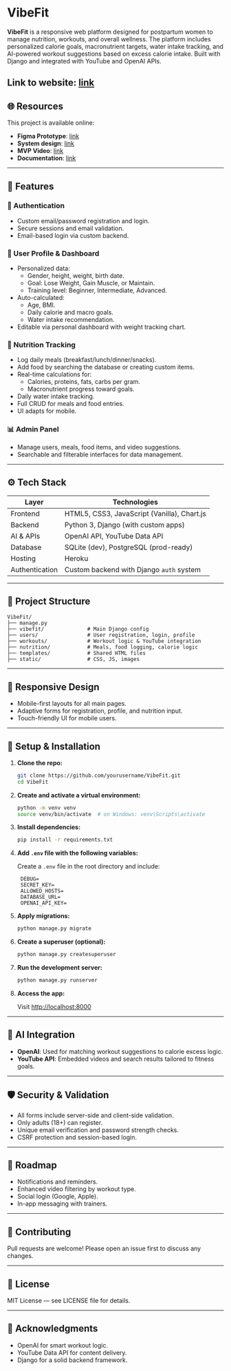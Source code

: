 # VibeFit

**VibeFit** is a responsive web platform designed for postpartum women to manage nutrition, workouts, and overall wellness. The platform includes personalized calorie goals, macronutrient targets, water intake tracking, and AI-powered workout suggestions based on excess calorie intake. Built with Django and integrated with YouTube and OpenAI APIs.

**Link to website**: [link](https://vibefit-152f5417d7b3.herokuapp.com)
---

## 🌐 Resources

This project is available online:

- **Figma Prototype**: [link](https://www.figma.com/design/HcaGu7Z2bWOqRukUIHFcTO/VibeFit?node-id=0-1&t=FU5f4YpJuDYi4Abh-1)
- **System design**: [link](https://www.figma.com/board/koB11vEsqUe1LFPwyEzmn1/System-design?node-id=0-1&t=47f1pT4MfVLP8iyZ-1)
- **MVP Video**: [link](https://drive.google.com/drive/folders/1zts_Z0-tMxpea7sWxN4hjpAJxJSgALjh?usp=sharing)
- **Documentation**: [link](https://drive.google.com/drive/folders/1r23W_tBiWHni_496djJ9--NrP2fVZI2n?usp=sharing)


---

## 🚀 Features

### 🔐 Authentication
- Custom email/password registration and login.
- Secure sessions and email validation.
- Email-based login via custom backend.

### 👤 User Profile & Dashboard
- Personalized data:
  - Gender, height, weight, birth date.
  - Goal: Lose Weight, Gain Muscle, or Maintain.
  - Training level: Beginner, Intermediate, Advanced.
- Auto-calculated:
  - Age, BMI.
  - Daily calorie and macro goals.
  - Water intake recommendation.
- Editable via personal dashboard with weight tracking chart.

### 🥗 Nutrition Tracking
- Log daily meals (breakfast/lunch/dinner/snacks).
- Add food by searching the database or creating custom items.
- Real-time calculations for:
  - Calories, proteins, fats, carbs per gram.
  - Macronutrient progress toward goals.
- Daily water intake tracking.
- Full CRUD for meals and food entries.
- UI adapts for mobile.

### 📊 Admin Panel
- Manage users, meals, food items, and video suggestions.
- Searchable and filterable interfaces for data management.

---

## ⚙️ Tech Stack

| Layer           | Technologies                                     |
|-----------------|--------------------------------------------------|
| Frontend        | HTML5, CSS3, JavaScript (Vanilla), Chart.js      |
| Backend         | Python 3, Django (with custom apps)              |
| AI & APIs       | OpenAI API, YouTube Data API                     |
| Database        | SQLite (dev), PostgreSQL (prod-ready)            |
| Hosting         | Heroku     |
| Authentication  | Custom backend with Django `auth` system         |

---

## 🧱 Project Structure

```
VibeFit/
├── manage.py
├── vibefit/              # Main Django config
├── users/                # User registration, login, profile
├── workouts/             # Workout logic & YouTube integration
├── nutrition/            # Meals, food logging, calorie logic
├── templates/            # Shared HTML files
├── static/               # CSS, JS, images
```

---

## 📱 Responsive Design

- Mobile-first layouts for all main pages.
- Adaptive forms for registration, profile, and nutrition input.
- Touch-friendly UI for mobile users.

---

## 🧪 Setup & Installation

1. **Clone the repo:**

   ```bash
   git clone https://github.com/yourusername/VibeFit.git
   cd VibeFit
   ```

2. **Create and activate a virtual environment:**

   ```bash
   python -m venv venv
   source venv/bin/activate  # on Windows: venv\Scripts\activate
   ```

3. **Install dependencies:**

   ```bash
   pip install -r requirements.txt
   ```

4. **Add `.env` file with the following variables:**

   Create a `.env` file in the root directory and include:

   ```env
    DEBUG=
    SECRET_KEY=
    ALLOWED_HOSTS=
    DATABASE_URL=
    OPENAI_API_KEY=
   ```

1. **Apply migrations:**

   ```bash
   python manage.py migrate
   ```

2. **Create a superuser (optional):**

   ```bash
   python manage.py createsuperuser
   ```

3. **Run the development server:**

   ```bash
   python manage.py runserver
   ```

4. **Access the app:**

   Visit [http://localhost:8000](http://localhost:8000)

---

## 🤖 AI Integration

- **OpenAI**: Used for matching workout suggestions to calorie excess logic.
- **YouTube API**: Embedded videos and search results tailored to fitness goals.

---

## 🛡 Security & Validation

- All forms include server-side and client-side validation.
- Only adults (18+) can register.
- Unique email verification and password strength checks.
- CSRF protection and session-based login.

---

## 📌 Roadmap

- Notifications and reminders.
- Enhanced video filtering by workout type.
- Social login (Google, Apple).
- In-app messaging with trainers.

---

## 🤝 Contributing

Pull requests are welcome! Please open an issue first to discuss any changes.

---

## 📄 License

MIT License — see LICENSE file for details.

---

## 🌟 Acknowledgments

- OpenAI for smart workout logic.
- YouTube Data API for content delivery.
- Django for a solid backend framework.
